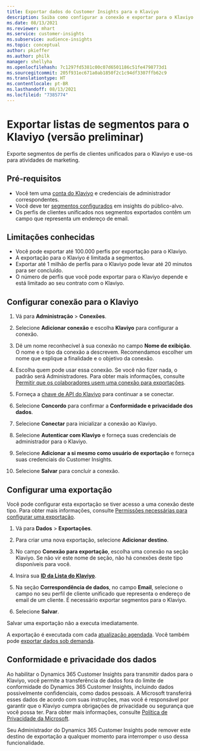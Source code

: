 ```yaml
---
title: Exportar dados do Customer Insights para o Klaviyo
description: Saiba como configurar a conexão e exportar para o Klaviyo.
ms.date: 08/13/2021
ms.reviewer: mhart
ms.service: customer-insights
ms.subservice: audience-insights
ms.topic: conceptual
author: pkieffer
ms.author: philk
manager: shellyha
ms.openlocfilehash: 7c1297fd5381c00c07d6501186c51fe4798773d1
ms.sourcegitcommit: 205f931ec671a0ab1850f2c1c94df3307ffb62c9
ms.translationtype: HT
ms.contentlocale: pt-BR
ms.lasthandoff: 08/13/2021
ms.locfileid: "7385774"
---
```

# <a name="export-segment-lists-to-klaviyo-preview"></a>Exportar listas de segmentos para o Klaviyo (versão preliminar)

Exporte segmentos de perfis de clientes unificados para o Klaviyo e use-os para atividades de marketing.

## <a name="prerequisites"></a>Pré-requisitos

-   Você tem uma [conta do Klaviyo](https://www.klaviyo.com/) e credenciais de administrador correspondentes.
-   Você deve ter [segmentos configurados](segments.md) em insights do público-alvo.
-   Os perfis de clientes unificados nos segmentos exportados contêm um campo que representa um endereço de email.

## <a name="known-limitations"></a>Limitações conhecidas

- Você pode exportar até 100.000 perfis por exportação para o Klaviyo.
- A exportação para o Klaviyo é limitada a segmentos.
- Exportar até 1 milhão de perfis para o Klaviyo pode levar até 20 minutos para ser concluído. 
- O número de perfis que você pode exportar para o Klaviyo depende e está limitado ao seu contrato com o Klaviyo.

## <a name="set-up-connection-to-klaviyo"></a>Configurar conexão para o Klaviyo

1. Vá para **Administração** > **Conexões**.

1. Selecione **Adicionar conexão** e escolha **Klaviyo** para configurar a conexão.

1. Dê um nome reconhecível à sua conexão no campo **Nome de exibição**. O nome e o tipo da conexão a descrevem. Recomendamos escolher um nome que explique a finalidade e o objetivo da conexão.

1. Escolha quem pode usar essa conexão. Se você não fizer nada, o padrão será Administradores. Para obter mais informações, consulte [Permitir que os colaboradores usem uma conexão para exportações](connections.md#allow-contributors-to-use-a-connection-for-exports).

1. Forneça a [chave de API do Klaviyo](https://help.klaviyo.com/hc/articles/115005062267-How-to-Manage-Your-Account-s-API-Keys) para continuar a se conectar. 

1. Selecione **Concordo** para confirmar a **Conformidade e privacidade dos dados**.

1. Selecione **Conectar** para inicializar a conexão ao Klaviyo.

1. Selecione **Autenticar com Klaviyo** e forneça suas credenciais de administrador para o Klaviyo.

1. Selecione **Adicionar a si mesmo como usuário de exportação** e forneça suas credenciais do Customer Insights.

1. Selecione **Salvar** para concluir a conexão.

## <a name="configure-an-export"></a>Configurar uma exportação

Você pode configurar esta exportação se tiver acesso a uma conexão deste tipo. Para obter mais informações, consulte [Permissões necessárias para configurar uma exportação](export-destinations.md#set-up-a-new-export).

1. Vá para **Dados** > **Exportações**.

1. Para criar uma nova exportação, selecione **Adicionar destino**.

1. No campo **Conexão para exportação**, escolha uma conexão na seção Klaviyo. Se não vir este nome de seção, não há conexões deste tipo disponíveis para você.

1. Insira sua [**ID da Lista do Klaviyo**](https://help.klaviyo.com/hc/articles/115005078647-How-to-Find-a-List-ID).     

3. Na seção **Correspondência de dados**, no campo **Email**, selecione o campo no seu perfil de cliente unificado que representa o endereço de email de um cliente. É necessário exportar segmentos para o Klaviyo.

1. Selecione **Salvar**.

Salvar uma exportação não a executa imediatamente.

A exportação é executada com cada [atualização agendada](system.md#schedule-tab). Você também pode [exportar dados sob demanda](export-destinations.md#run-exports-on-demand). 


## <a name="data-privacy-and-compliance"></a>Conformidade e privacidade dos dados

Ao habilitar o Dynamics 365 Customer Insights para transmitir dados para o Klaviyo, você permite a transferência de dados fora do limite de conformidade do Dynamics 365 Customer Insights, incluindo dados possivelmente confidenciais, como dados pessoais. A Microsoft transferirá esses dados de acordo com suas instruções, mas você é responsável por garantir que o Klaviyo cumpra obrigações de privacidade ou segurança que você possa ter. Para obter mais informações, consulte [Política de Privacidade da Microsoft](https://go.microsoft.com/fwlink/?linkid=396732).

Seu Administrador do Dynamics 365 Customer Insights pode remover este destino de exportação a qualquer momento para interromper o uso dessa funcionalidade.
